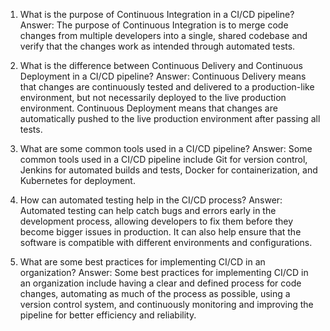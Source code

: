 1) What is the purpose of Continuous Integration in a CI/CD pipeline?
Answer: The purpose of Continuous Integration is to merge code changes from multiple developers into a single, shared codebase and verify that the changes work as intended through automated tests.

2) What is the difference between Continuous Delivery and Continuous Deployment in a CI/CD pipeline?
Answer: Continuous Delivery means that changes are continuously tested and delivered to a production-like environment, but not necessarily deployed to the live production environment. Continuous Deployment means that changes are automatically pushed to the live production environment after passing all tests.

3) What are some common tools used in a CI/CD pipeline?
Answer: Some common tools used in a CI/CD pipeline include Git for version control, Jenkins for automated builds and tests, Docker for containerization, and Kubernetes for deployment.

4) How can automated testing help in the CI/CD process?
Answer: Automated testing can help catch bugs and errors early in the development process, allowing developers to fix them before they become bigger issues in production. It can also help ensure that the software is compatible with different environments and configurations.

5) What are some best practices for implementing CI/CD in an organization?
Answer: Some best practices for implementing CI/CD in an organization include having a clear and defined process for code changes, automating as much of the process as possible, using a version control system, and continuously monitoring and improving the pipeline for better efficiency and reliability.